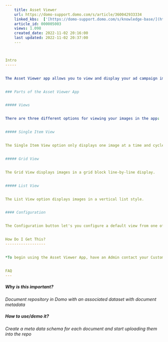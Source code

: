 ```yaml
---
    title: Asset Viewer
    url: https://domo-support.domo.com/s/article/360042933334
    linked_kbs:  ['[https://domo-support.domo.com/s/knowledge-base/](https://domo-support.domo.com/s/knowledge-base/)', '[https://domo-support.domo.com/s/](https://domo-support.domo.com/s/)', '[https://domo-support.domo.com/s/topic/0TO5w000000ZampGAC](https://domo-support.domo.com/s/topic/0TO5w000000ZampGAC)', '[https://domo-support.domo.com/s/topic/0TO5w000000Zan9GAC](https://domo-support.domo.com/s/topic/0TO5w000000Zan9GAC)', '[https://domo-support.domo.com/s/article/360042933334](https://domo-support.domo.com/s/article/360042933334)', '[https://domo-support.domo.com/s/topic/0TO5w000000Zan9GAC/available-apps](https://domo-support.domo.com/s/topic/0TO5w000000Zan9GAC/available-apps)', '[https://domo-support.domo.com/s/article/360043429933](https://domo-support.domo.com/s/article/360043429933)', '[https://domo-support.domo.com/s/article/360043429953](https://domo-support.domo.com/s/article/360043429953)', '[https://domo-support.domo.com/s/article/360042925494](https://domo-support.domo.com/s/article/360042925494)', '[https://domo-support.domo.com/s/article/360043429913](https://domo-support.domo.com/s/article/360043429913)', '[https://domo-support.domo.com/s/article/4408174643607](https://domo-support.domo.com/s/article/4408174643607)', '[https://domo-support.domo.com/s/login/](https://domo-support.domo.com/s/login/)']
    article_id: 000005003
    views: 1.098
    created_date: 2022-11-02 20:16:00
    last updated: 2022-11-02 20:37:00
    ---



Intro
-----


The Asset Viewer app allows you to view and display your ad campaign images in one convenient location, note that this app works in conjunction with the Asset Manager app. Along with just the image, you can include a description and multiple tags to be associated with each image. You can customize how your images are displayed using the toolbar across the top, the views include: Single Item View, Grid View, and List View. Overall app views can be configured using the Configure gear menu and in here you are able to choose a default view, select a light or dark theme, and make descriptions and tags visible/non-visible.


### Parts of the Asset Viewer App


##### Views


There are three different options for viewing your images in the app:


##### Single Item View


The Single Item View option only displays one image at a time and cycles through images using a slideshow feature.


##### Grid View


The Grid View displays images in a grid block line-by-line display.


##### List View


The List View option displays images in a vertical list style. 


#### Configuration


The Configuration button let's you configure a default view from one of the three options, let's you select a dark or light theme, and let's you make certain descriptor elements such as descriptions or tags visible/non-visible. 


How Do I Get This?
------------------


*To begin using the Asset Viewer App, have an Admin contact your Customer Success Manager.*


FAQ
---
```



##### Why is this important?


*Document repository in Domo with an associated dataset with document metadata*


##### How to use/demo it?


*Create a meta data schema for each document and start uploading them into the repo*


 


 

